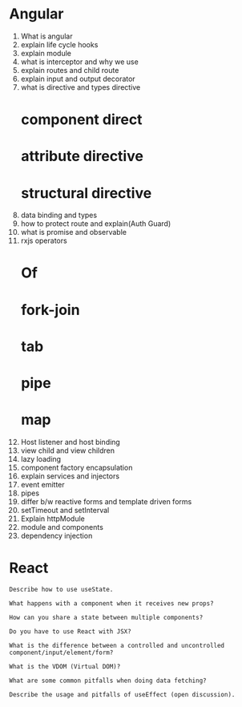 # Angular
1. What is angular
2. explain life cycle hooks
3. explain module
4. what is interceptor and why we use
5. explain routes and child route
6. explain input and output decorator
7. what is directive and types directive
    # component direct
    # attribute directive
    # structural directive
8. data binding and types
9. how to protect route and explain(Auth Guard)
10. what is promise and observable
11. rxjs operators
    # Of
    # fork-join
    # tab
    # pipe
    # map
12. Host listener and host binding
13. view child and view children
14. lazy loading
15. component factory encapsulation
16. explain services and injectors
17. event emitter
18. pipes
19. differ b/w reactive forms and template driven forms
20. setTimeout and setInterval
21. Explain httpModule
22. module and components
23. dependency injection

# React
    Describe how to use useState.

    What happens with a component when it receives new props?

    How can you share a state between multiple components?

    Do you have to use React with JSX?

    What is the difference between a controlled and uncontrolled component/input/element/form?

    What is the VDOM (Virtual DOM)?

    What are some common pitfalls when doing data fetching?

    Describe the usage and pitfalls of useEffect (open discussion).
